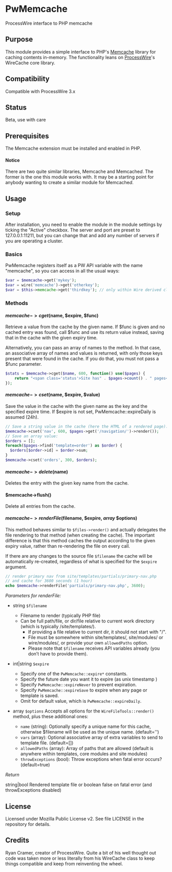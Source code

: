 # PwMemcache
ProcessWire interface to PHP memcache

## Purpose
This module provides a simple interface to PHP's [Memcache](https://www.php.net/manual/de/book.memcache.php) library for caching contents in-memory. The functionality leans on [ProcessWire](https://processwire.com/)'s WireCache core library.

## Compatibility
Compatible with ProcessWire 3.x

## Status
Beta, use with care

## Prerequisites
The Memcache extension must be installed and enabled in PHP.

#### Notice
There are two quite similar libraries, Memcache and Memcache*d*. The former is the one this module works with. It may be a starting point for anybody wanting to create a similar module for Memcache*d*.

## Usage

### Setup

After installation, you need to enable the module in the module settings by ticking the "Active" checkbox. The server and port are preset to 127.0.0.1:11211, but you can change that and add any number of servers if you are operating a cluster.

### Basics

PwMemcache registers itself as a PW API variable with the name "memcache", so you can access in all the usual ways:
```PHP
$var = $memcache->get('mykey');
$var = wire('memcache')->get('otherkey');
$var = $this->memcache->get('thirdkey'); // only within Wire derived classes
```

### Methods

#### $memcache->cget($name, $expire, $func)

Retrieve a value from the cache by the given name. If $func is given and no cached entry was found, call $func and use its return value instead, saving that in the cache with the given expiry time.

Alternatively, you can pass an array of names to the method. In that case, an associative array of names and values is returned, with only those keys present that were found in the cache. If you do that, you must not pass a $func parameter.

```PHP
$stats = $memcache->cget($name, 600, function() use($pages) {
	return "<span class='status'>Site has" . $pages->count() . " pages</span>";
});
```

#### $memcache->cset($name, $expire, $value)

Save the value in the cache with the given name as the key and the specified expire time. If $expire is not set, PwMemcache::expireDaily is assumed (24h).

```PHP
// Save a string value in the cache (here the HTML of a rendered page):
$memcache->cset('nav', 600, $pages->get('/navigation/')->render());
// Save an array value:
$orders = [];
foreach($pages->find('template=order') as $order) {
  $orders[$order->id] = $order->sum;
}
$memcache->cset('orders', 300, $orders);
```

#### $memcache->delete($name)

Deletes the entry with the given key name from the cache.

#### $memcache->flush()

Delete all entries from the cache.

#### $memcache->renderFile($filename, $expire, _array_ $options)

This method behaves similar to ```$files->render()``` and actually delegates the file rendering to that method (when creating the cache). The important difference is that this method caches the output according to the given expiry value, rather than re-rendering the file on every call.

If there are any changes to the source file `$filename` the cache will be automatically re-created, regardless of what is specified for the `$expire` argument.

```PHP
// render primary nav from site/templates/partials/primary-nav.php
// and cache for 3600 seconds (1 hour)
echo $memcache->renderFile('partials/primary-nav.php', 3600);
```

*Parameters for renderFile:*

- string `$filename`
  + Filename to render (typically PHP file)
  + Can be full path/file, or dir/file relative to current work directory (which is typically /site/templates/).
	+ If providing a file relative to current dir, it should not start with "/". 
	+ File must be somewhere within site/templates/, site/modules/ or wire/modules/, or provide your own `allowedPaths` option. 
	+ Please note that `$filename` receives API variables already (you don’t have to provide them).

- int|string `$expire`
	 - Specify one of the `PwMemcache::expire*` constants.
	 - Specify the future date you want it to expire (as unix timestamp )
	 - Specify `PwMemcache::expireNever` to prevent expiration.
	 - Specify `PwMemcache::expireSave` to expire when any page or template is saved.
	 - Omit for default value, which is `PwMemcache::expireDaily`. 

- array `$options`
  Accepts all options for the `WireFileTools::render()` method, plus these additional ones:
    - `name` (string): Optionally specify a unique name for this cache, otherwise $filename will be used as the unique name. (default='')
    - `vars` (array): Optional associative array of extra variables to send to template file. (default=[])
    - `allowedPaths` (array): Array of paths that are allowed (default is anywhere within templates, core modules and site modules)
    - `throwExceptions` (bool): Throw exceptions when fatal error occurs? (default=true)

*Return*

string|bool Rendered template file or boolean false on fatal error (and throwExceptions disabled)

## License

Licensed under Mozilla Public License v2. See file LICENSE in the repository for details.

## Credits

Ryan Cramer, creator of ProcessWire. Quite a bit of his well thought out code was taken more or less literally from his WireCache class to keep things compatible and keep from reinventing the wheel.
    
